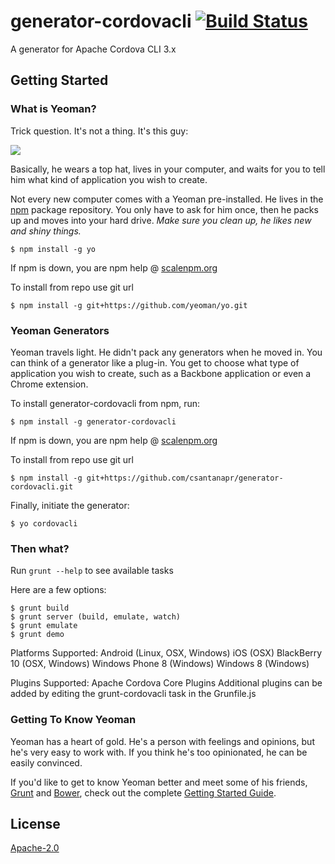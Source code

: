 # generator-cordovacli [![Build Status](https://secure.travis-ci.org/csantanapr/generator-cordovacli.png?branch=master)](https://travis-ci.org/csantanapr/generator-cordovacli)

A generator for Apache Cordova CLI 3.x


## Getting Started

### What is Yeoman?

Trick question. It's not a thing. It's this guy:

![](http://i.imgur.com/JHaAlBJ.png)

Basically, he wears a top hat, lives in your computer, and waits for you to tell him what kind of application you wish to create.

Not every new computer comes with a Yeoman pre-installed. He lives in the [npm](https://npmjs.org) package repository. You only have to ask for him once, then he packs up and moves into your hard drive. *Make sure you clean up, he likes new and shiny things.*

```
$ npm install -g yo
```

If npm is down, you are npm help @ [scalenpm.org](https://scalenpm.org)

To install from repo use git url

```
$ npm install -g git+https://github.com/yeoman/yo.git
```


### Yeoman Generators

Yeoman travels light. He didn't pack any generators when he moved in. You can think of a generator like a plug-in. You get to choose what type of application you wish to create, such as a Backbone application or even a Chrome extension.

To install generator-cordovacli from npm, run:

```
$ npm install -g generator-cordovacli
```

If npm is down, you are npm help @ [scalenpm.org](https://scalenpm.org)

To install from repo use git url

```
$ npm install -g git+https://github.com/csantanapr/generator-cordovacli.git
```


Finally, initiate the generator:

```
$ yo cordovacli
```

### Then what?
Run  `grunt --help` to see available tasks

Here are a few options:
```
$ grunt build
$ grunt server (build, emulate, watch)
$ grunt emulate
$ grunt demo
```

Platforms Supported:
Android (Linux, OSX, Windows)
iOS (OSX)
BlackBerry 10 (OSX, Windows)
Windows Phone 8 (Windows)
Windows 8 (Windows)

Plugins Supported:
Apache Cordova Core Plugins
Additional plugins can be added by editing the grunt-cordovacli task in the Grunfile.js


### Getting To Know Yeoman

Yeoman has a heart of gold. He's a person with feelings and opinions, but he's very easy to work with. If you think he's too opinionated, he can be easily convinced.

If you'd like to get to know Yeoman better and meet some of his friends, [Grunt](http://gruntjs.com) and [Bower](http://bower.io), check out the complete [Getting Started Guide](https://github.com/yeoman/yeoman/wiki/Getting-Started).


## License

[Apache-2.0](./LICENSE-Apache-2.0)
